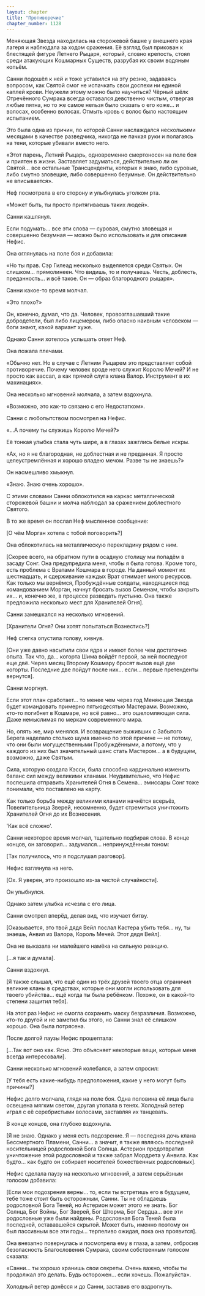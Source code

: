 ```yaml
---
layout: chapter
title: "Противоречие"
chapter_number: 1128
---
```


Меняющая Звезда находилась на сторожевой башне у внешнего края лагеря и наблюдала за ходом сражения. Её взгляд был прикован к блестящей фигуре Летнего Рыцаря, который, словно крепость, стоял среди атакующих Кошмарных Существ, разрубая их своим водяным копьём.

Санни подошёл к ней и тоже уставился на эту резню, задаваясь вопросом, как Святой смог не испачкать свои доспехи ни единой каплей крови. Неужели этому можно было научиться? Чёрный шёлк Отречённого Сумрака всегда оставался девственно чистым, отвергая любые пятна, но то же самое нельзя было сказать о его коже... и волосах, особенно волосах. Отмыть кровь с волос было настоящим испытанием.

Это была одна из причин, по которой Санни наслаждался несколькими месяцами в качестве разведчика, никогда не пачкая руки и полагаясь на тени, которые убивали вместо него.

«Этот парень, Летний Рыцарь, одновременно смертоносен на поле боя и приятен в жизни. Заставляет задуматься, действительно ли он Святой... все остальные Трансценденты, которых я знаю, либо суровые, либо смутно зловещие, либо совершенно безумные. Он действительно не вписывается».

Неф посмотрела в его сторону и улыбнулась уголком рта.

«Может быть, ты просто притягиваешь таких людей».

Санни кашлянул.

Если подумать... все эти слова — суровая, смутно зловещая и совершенно безумная — можно было использовать и для описания Нефис.

Она оглянулась на поле боя и добавила:

«Но ты прав. Сэр Гилеад несколько выделяется среди Святых. Он слишком... прямолинеен. Что видишь, то и получаешь. Честь, доблесть, преданность... и всё такое. Он — образ благородного рыцаря».

Санни какое-то время молчал.

«Это плохо?»

Он, конечно, думал, что да. Человек, провозглашавший такие добродетели, был либо лицемером, либо опасно наивным человеком — боги знают, какой вариант хуже.

Однако Санни хотелось услышать ответ Неф.

Она пожала плечами.

«Обычно нет. Но в случае с Летним Рыцарем это представляет собой противоречие. Почему человек вроде него служит Королю Мечей? И не просто как вассал, а как прямой слуга клана Валор. Инструмент в их махинациях».

Она несколько мгновений молчала, а затем вздохнула.

«Возможно, это как-то связано с его Недостатком».

Санни с любопытством посмотрел на Нефис.

«...А почему ты служишь Королю Мечей?»

Её тонкая улыбка стала чуть шире, а в глазах зажглись белые искры.

«Ах, но я не благородная, не доблестная и не преданная. Я просто целеустремлённая и хорошо владею мечом. Разве ты не знаешь?»

Он насмешливо хмыкнул.

«Знаю. Знаю очень хорошо».

С этими словами Санни облокотился на каркас металлической сторожевой башни и молча наблюдал за сражением доблестного Святого.

В то же время он послал Неф мысленное сообщение:

[О чём Морган хотела с тобой поговорить?]

Она облокотилась на металлическую перекладину рядом с ним.

[Скорее всего, на обратном пути в осадную столицу мы попадём в засаду Сонг. Она предупредила меня, чтобы я была готова. Кроме того, есть проблема с Вратами Кошмара в городе. На данный момент их шестнадцать, и сдерживание каждых Врат отнимает много ресурсов. Как только мы вернёмся, Пробуждённые солдаты, находящиеся под командованием Морган, начнут бросать вызов Семенам, чтобы закрыть их... и, конечно же, в процессе разведать пустыню. Она также предложила несколько мест для Хранителей Огня].

Санни замешкался на несколько мгновений.

[Хранители Огня? Они хотят попытаться Вознестись?]

Неф слегка опустила голову, кивнув.

[Они уже давно насытили свои ядра и имеют более чем достаточно опыта. Так что, да... когорта Шима войдёт первой, за ней последуют еще двё. Через месяц Второму Кошмару бросят вызов ещё две когорты. Последние две пойдут после них... если... первые претенденты вернутся].

Санни моргнул.

Если этот план сработает... то менее чем через год Меняющая Звезда будет командовать примерно пятьюдесятью Мастерами. Возможно, кто-то погибнет в Кошмаре, но всё равно... это ошеломляющая сила. Даже немыслимая по меркам современного мира.

Но, опять же, мир менялся. И возвращение выживших с Забытого Берега наделало столько шума именно по этой причине — не потому, что они были могущественными Пробуждёнными, а потому, что у каждого из них был значительный шанс стать Мастером... а в будущем, возможно, даже Святым.

Сила, которую создала Кэсси, была способна кардинально изменить баланс сил между великими кланами. Неудивительно, что Нефис поспешила отправить Хранителей Огня в Семена... эмиссары Сонг тоже понимали, что поставлено на карту.

Как только борьба между великими кланами начнётся всерьёз, Повелительница Зверей, несомненно, будет стремиться уничтожить Хранителей Огня до их Вознесения.

'Как всё сложно'.

Санни некоторое время молчал, тщательно подбирая слова. В конце концов, он заговорил... задумался... непринуждённым тоном:

[Так получилось, что я подслушал разговор].

Нефис взглянула на него.

[Ох. Я уверен, это произошло из-за чистой случайности].

Он улыбнулся.

Однако затем улыбка исчезла с его лица.

Санни смотрел вперёд, делая вид, что изучает битву.

[Оказывается, это твой дядя Вейл послал Кастера убить тебя... ну, ты знаешь, Анвил из Валора, Король Мечей. Этот дядя Вейл].

Она не выказала ни малейшего намёка на сильную реакцию.

[...я так и думала].

Санни вздохнул.

[Я также слышал, что ещё один из трёх друзей твоего отца ограничил великие кланы в средствах, которые они могли использовать для твоего убийства... ещё когда ты была ребёнком. Похоже, он в какой-то степени защитил тебя].

На этот раз Нефис не смогла сохранить маску безразличия. Возможно, кто-то другой и не заметил бы этого, но Санни знал её слишком хорошо. Она была потрясена.

После долгой паузы Нефис прошептала:

[...Так вот оно как. Ясно. Это объясняет некоторые вещи, которые меня всегда интересовали].

Санни несколько мгновений колебался, а затем спросил:

[У тебя есть какие-нибудь предположения, какие у него могут быть причины?]

Нефис долго молчала, глядя на поле боя. Одна половина её лица была освещена мягким светом, другая утопала в тенях. Холодный ветер играл с её серебристыми волосами, заставляя их танцевать.

В конце концов, она глубоко вздохнула.

[Я не знаю. Однако у меня есть подозрение. Я — последняя дочь клана Бессмертного Пламени, Санни... а значит, я также являюсь последней носительницей родословной Бога Солнца. Астерион предотвратил уничтожение этой родословной и также забрал Мордрета у Анвила. Как будто... как будто он собирает носителей божественных родословных].

Нефис сделала паузу на несколько мгновений, а затем серьёзным голосом добавила:

[Если мои подозрения верны... то, если ты встретишь его в будущем, тебе тоже стоит быть осторожным, Санни. Ты не обладаешь родословной Бога Теней, но Астерион может этого не знать. Бог Солнца, Бог Войны, Бог Зверей, Бог Шторма, Бог Сердца... все эти родословные уже были найдены. Родословная Бога Теней была последней, остававшейся скрытой. Может быть, именно поэтому он был пассивным все эти годы... терпеливо ожидая, пока она проявится].

Она внезапно повернулась и посмотрела ему в глаза, а затем, отбросив безопасность Благословения Сумрака, своим собственным голосом сказала:

«Санни... ты хорошо хранишь свои секреты. Очень важно, чтобы ты продолжал это делать. Будь осторожен... если хочешь. Пожалуйста».

Холодный ветер донёсся и до Санни, заставив его вздрогнуть.